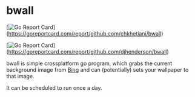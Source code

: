 # bwall

[![Go Report Card](https://goreportcard.com/badge/github.com/chkhetiani/bwall)]
(https://goreportcard.com/report/github.com/chkhetiani/bwall)

[![Go Report Card](https://goreportcard.com/badge/github.com/djhenderson/bwall)]
(https://goreportcard.com/report/github.com/djhenderson/bwall)

bwall is simple crossplatform go program,
which grabs the current background image from
[Bing](https://www.bing.com/)
and can (potentially) sets your wallpaper to that image.

It can be scheduled to run once a day.
